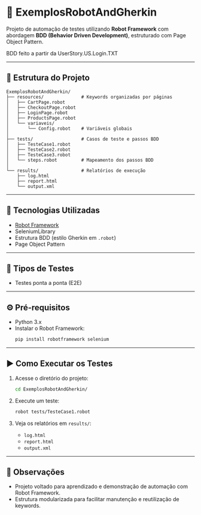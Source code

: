 # 🤖 ExemplosRobotAndGherkin

Projeto de automação de testes utilizando **Robot Framework** com abordagem **BDD (Behavior Driven Development)**, estruturado com Page Object Pattern.

BDD feito a partir da UserStory.US.Login.TXT

---

## 📁 Estrutura do Projeto

```
ExemplosRobotAndGherkin/
├── resources/              # Keywords organizadas por páginas
│   ├── CartPage.robot
│   ├── CheckoutPage.robot
│   ├── LoginPage.robot
│   ├── ProductsPage.robot
│   └── variaveis/
│       └── Config.robot    # Variáveis globais
│
├── tests/                  # Casos de teste e passos BDD
│   ├── TesteCase1.robot
│   ├── TesteCase2.robot
│   ├── TesteCase3.robot
│   └── steps.robot         # Mapeamento dos passos BDD
│
└── results/                # Relatórios de execução
    ├── log.html
    ├── report.html
    └── output.xml
```

---

## 🚀 Tecnologias Utilizadas

- [Robot Framework](https://robotframework.org/)
- SeleniumLibrary
- Estrutura BDD (estilo Gherkin em `.robot`)
- Page Object Pattern

---

## 🧪 Tipos de Testes
- Testes ponta a ponta (E2E)

---

## ⚙️ Pré-requisitos

- Python 3.x
- Instalar o Robot Framework:
  ```bash
  pip install robotframework selenium
  ```

---

## ▶️ Como Executar os Testes

1. Acesse o diretório do projeto:
   ```bash
   cd ExemplosRobotAndGherkin/
   ```

2. Execute um teste:
   ```bash
   robot tests/TesteCase1.robot
   ```

3. Veja os relatórios em `results/`:
   - `log.html`
   - `report.html`
   - `output.xml`
---

## 📌 Observações

- Projeto voltado para aprendizado e demonstração de automação com Robot Framework.
- Estrutura modularizada para facilitar manutenção e reutilização de keywords.
